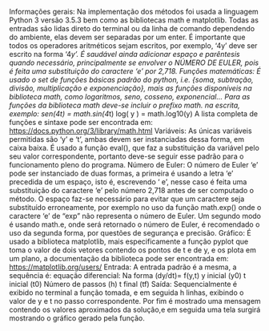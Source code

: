 ﻿Informações gerais:
	Na implementação dos métodos foi usada a linguagem Python 3 versão 3.5.3 bem como as bibliotecas math e matplotlib. 
	Todas as entradas são lidas direto do terminal ou da linha de comando dependendo do ambiente, elas devem ser separadas por um enter. É importante que todos os operadores aritméticos sejam escritos, por exemplo, ‘4y’ deve ser escrito na forma ‘4*y’. É saudável ainda adicionar espaço e parêntesis quando necessário, principalmente se envolver o NÚMERO DE EULER, pois é feita uma substituição do caractere ‘e’ por 2,718.
Funções matemáticas: É usado o set de funções básicas padrão do python, i.e. {soma, subtração, divisão, multiplicação e exponenciação}, mais as funções disponíveis na biblioteca math, como logaritmos, seno, cosseno, exponencial… Para as funções da biblioteca math deve-se incluir o prefixo math. na escrita, exemplo:
sen(4t) = math.sin(4*t)
log( y ) = math.log10(y)
A lista completa de funções e sintaxe pode ser encontrada em: https://docs.python.org/3/library/math.html
Variáveis: As únicas variáveis permitidas são ‘y’ e ‘t’, ambas devem ser instanciadas dessa forma, em caixa baixa. É usado a função eval(), que faz a substituição da variável pelo seu valor correspondente, portanto deve-se seguir esse padrão para o funcionamento pleno do programa.
Número de Euler: O número de Euler ‘e’ pode ser instanciado de duas formas, a primeira é usando a letra ‘e’ precedida de um espaço, isto é, escrevendo ‘ e’, nesse caso é feita uma substituição do caractere ‘e’ pelo número 2,718 antes de ser computado o método. O espaço faz-se necessário para evitar que um caractere seja substituído erroneamente, por exemplo no uso da função math.exp() onde o caractere ‘e’ de “exp” não representa o número de Euler. Um segundo modo é usando math.e, onde será retornado o número de Euler, é recomendado o uso da segunda forma, por questões de segurança e  precisão.
Gráfico: É usado a biblioteca matplotlib, mais especificamente a função pyplot que toma o valor de dois vetores contendo os pontos de t e de y, e os plota em um plano, a documentação da biblioteca pode ser encontrada em: https://matplotlib.org/users/
Entrada: A entrada padrão é a mesma, a sequência é:
equação diferencial: Na forma (dy/dt)= f(y,t) 
y inicial (y0)
t inicial (t0)
Número de passos (h)
t final (tf)
Saída: Sequencialmente é exibido no terminal a função tomada, e em seguida h linhas, exibindo o valor de y e t no passo correspondente. Por fim é mostrado uma mensagem contendo os valores aproximados da solução,e em seguida uma tela surgirá mostrando o gráfico gerado pela função.

